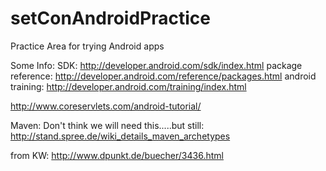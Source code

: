 setConAndroidPractice
=====================

Practice Area for trying Android apps


Some Info:
SDK:
http://developer.android.com/sdk/index.html
package reference: http://developer.android.com/reference/packages.html
android training: http://developer.android.com/training/index.html

http://www.coreservlets.com/android-tutorial/

Maven:
Don't think we will need this.....but still: http://stand.spree.de/wiki_details_maven_archetypes


from KW:
http://www.dpunkt.de/buecher/3436.html
